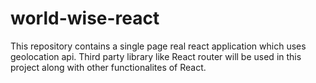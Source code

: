# world-wise-react
This repository contains a single page real react application which uses geolocation api. Third party library like React router will be used in this project along with other functionalites of React.
